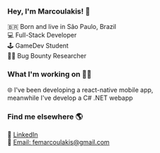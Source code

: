 ### Hey, I'm Marcoulakis! 👋

🇧🇷 Born and live in São Paulo, Brazil <br>
💻 Full-Stack Developer <br>
🕹️ GameDev Student <br>
👩‍💻 Bug Bounty Researcher

### What I'm working on 👨‍💻

🌐 I've been developing a react-native mobile app,<br>
meanwhile I've develop a C# .NET webapp

### Find me elsewhere 🌎

💼 [LinkedIn](https://www.linkedin.com/in/marcoulakis/) <br>
📧 [Email: femarcoulakis@gmail.com](mailto:femarcoulakis@gmail.com)
